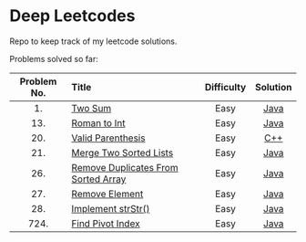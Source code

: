 # Deep Leetcodes

Repo to keep track of my leetcode solutions.

Problems solved so far:

| Problem No. | Title                                                                                                    | Difficulty |                  Solution                  |
| :---------: | :------------------------------------------------------------------------------------------------------- | :--------: | :----------------------------------------: |
|     1.      | [Two Sum](https://leetcode.com/problems/two-sum/)                                                        |    Easy    |             [Java](/1.TwoSum)              |
|     13.     | [Roman to Int](https://leetcode.com/problems/roman-to-integer/)                                          |    Easy    |           [Java](/13.RomanToInt)           |
|     20.     | [Valid Parenthesis](https://leetcode.com/problems/valid-parentheses)                                     |    Easy    |        [C++](/20.ValidParenthesis)         |
|     21.     | [Merge Two Sorted Lists](https://leetcode.com/problems/merge-two-sorted-lists)                           |    Easy    |      [Java](/21.MergeTwoSortedLists)       |
|     26.     | [Remove Duplicates From Sorted Array](https://leetcode.com/problems/remove-duplicates-from-sorted-array) |    Easy    | [Java](26.RemoveDuplicatesFromSortedArray) |
|     27.     | [Remove Element](https://leetcode.com/problems/remove-element)                                           |    Easy    |          [Java](27.RemoveElement)          |
|     28.     | [Implement strStr()](https://leetcode.com/problems/implement-strstr)                                     |    Easy    |        [Java](/28.ImplementStrStr)         |
|    724.     | [Find Pivot Index](https://leetcode.com/problems/find-pivot-index)                                       |    Easy    |        [Java](/724.FindPivotIndex)         |
